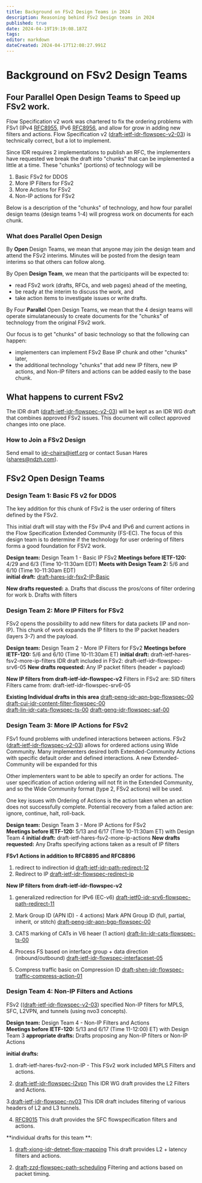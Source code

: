 ```yaml
---
title: Background on FSv2 Design Teams in 2024 
description: Reasoning behind FSv2 Design teams in 2024 
published: true
date: 2024-04-19T19:19:08.187Z
tags: 
editor: markdown
dateCreated: 2024-04-17T12:08:27.991Z
---
```


# Background on FSv2 Design Teams


## Four Parallel Open Design Teams to Speed up FSv2 work. 

Flow Specification v2 work was chartered to fix the ordering problems with FSv1 (IPv4 [RFC8955](https://datatracker.ietf.org/doc/rfc8955/), IPv6 [RFC8956](https://datatracker.ietf.org/doc/rfc8956/), and allow for grow in adding new filters and actions.  Flow Specification v2 ([draft-ietf-idr-flowspec-v2-03](https://datatracker.ietf.org/doc/draft-ietf-idr-flowspec-v2/)) is technically correct, but a lot to implement.  

Since IDR requires 2 implementations to publish an RFC, the implementers have requested we break the draft into "chunks" that can be 
implemented a little at a time.  These "chunks" (portions) of technology will be

1. Basic FSv2 for DDOS  
2. More IP Filters for FSv2
3. More Actions for FSv2
4. Non-IP actions for FSv2 

Below is a description of the "chunks" of technology, and how four parallel design teams (design teams 1-4) will progress work on documents for each chunk. 

### What does Parallel Open Design 
By **Open** Design Teams, we mean that anyone may join the design team and attend the FSv2 interims. Minutes will be posted from the design team interims so that others can follow along. 

By Open **Design Team**, we mean that the participants will be expected to:
- read FSv2 work (drafts, RFCs, and web pages) ahead of the meeting,
- be ready at the interim to discuss the work, and 
- take action items to investigate issues or write drafts. 

By Four **Parallel** Open Design Teams,  we mean that the 4 design teams will operate simulataneously to create documents for the "chunks" of technology from the original FSv2 work.  

Our focus is to get "chunks" of basic technology so that the following can happen:
- implementers can implement FSv2 Base IP chunk and other "chunks" later, 
- the additional technology "chunks" that add new IP filters, new IP actions, and Non-IP filters and actions can be added easily to the base chunk.  


## What happens to current FSv2 
The IDR draft ([draft-ietf-idr-flowspec-v2-03](https://datatracker.ietf.org/doc/draft-ietf-idr-flowspec-v2/)) will be kept as an IDR WG draft that combines approved FSv2 issues. This document will collect approved changes into one place.  


### How to Join a FSv2 Design 
Send email to idr-chairs@ietf.org or contact Susan Hares (shares@ndzh.com).  
 

## FSv2 Open Design Teams 
### Design Team 1:  Basic FS v2 for DDOS   
The key addition for this chunk of FSv2 is the user ordering of filters defined by the FSv2. 

This initial draft will stay with the FSv IPv4 and IPv6 and current actions in the Flow Specification Extended Community (FS-EC).  The focus of this design team is to determine if the technology for user ordering of filters forms a good foundation for FSV2 work. 

**Design team:** Design Team 1 - Basic IP FSv2 
**Meetings before IETF-120:** 4/29 and 6/3 (Time 10-11:30am EDT) 
**Meets with Design Team 2:** 5/6 and 6/10 (Time 10-11:30am EDT)  
**initial draft:**  [draft-hares-idr-fsv2-IP-Basic](https://datatracker.ietf.org/doc/draft-hares-idr-fsv2-ip-basic/) 

**New drafts requested:** 
a. Drafts that discuss the pros/cons of filter ordering for work 
b. Drafts with filters 

### Design Team 2: More IP Filters for FSv2 
FSv2 opens the possibility to add new filters for data packets (IP and non-IP). This chunk of work expands the IP filters to the IP packet headers (layers 3-7) and the payload. 

**Design team:** Design Team 2 - More IP Filters for FSv2 
**Meetings before IETF-120:** 5/6 and 6/10 (Time 10-11:30am ET) 
**initial draft:**  draft-ietf-hares-fsv2-more-ip-filters
   IDR draft included in FSv2: draft-ietf-idr-flowspec-srv6-05 
**New drafts requested:** Any IP packet filters (header + payload) 

**New IP filters from draft-ietf-idr-flowspec-v2**
    Filters in FSv2 are: SID filters
    Filters came from: draft-ietf-idr-flowspec-srv6-05 
    
**Existing Individual drafts in this area**
   [draft-peng-idr-apn-bgp-flowspec-00](https://datatracker.ietf.org/doc/draft-peng-idr-apn-bgp-flowspec/)  
   [draft-cui-idr-content-filter-flowspec-00](https://datatracker.ietf.org/doc/draft-cui-idr-content-filter-flowspec/)   
   [draft-lin-idr-cats-flowspec-ts-00](https://datatracker.ietf.org/doc/draft-lin-idr-cats-flowspec-ts/)
   [draft-geng-idr-flowspec-saf-00](https://datatracker.ietf.org/doc/draft-geng-idr-flowspec-sav/)
   
   
### Design Team 3: More IP Actions for FSv2 
FSv1 found problems with undefined interactions between actions. 
FSv2 ([draft-ietf-idr-flowspec-v2-03](https://datatracker.ietf.org/doc/draft-ietf-idr-flowspec-v2/))
allows for ordered actions using Wide Community. Many implementers desired both Extended-Community Actions with specific default order and 
defined interactions.  A new Extended-Community will be expanded for this 

Other implementers want to be able to specify an order for actions.  The user specification of action ordering will not fit in the Extended Community, and so the Wide Community format (type 2, FSv2 actions) will be used.  

One key issues with Ordering of Actions is the action taken when an action does not successfully complete.  Potential recovery from a failed action are: ignore, continue, halt, roll-back. 

**Design team:** Design Team 3 - More IP Actions for FSv2  
**Meetings before IETF-120:** 5/13 and 6/17 (Time 10-11:30am ET) with Design Team 4 
**initial draft:**  draft-ietf-hares-fsv2-more-ip-actions 
**New drafts requested:** Any Drafts specifying actions taken as 
a result of IP filters 

**FSv1 Actions in addition to RFC8895 and RFC8896**
1. redirect to indirection id 
[draft-ietf-idr-path-redirect-12](https://datatracker.ietf.org/doc/draft-ietf-idr-flowspec-path-redirect)
2. Redirect to IP 
[draft-ietf-idr-flowspec-redirect-ip](/group/idr/implementations/draft-ietf-idr-flowspec-redirect-ip)

**New IP filters from draft-ietf-idr-flowspec-v2**
 1. generalized redirection for IPv6 (EC-v6) 
 [draft-ietf0-idr-srv6-flowspec-path-redirect-11](https://datatracker.ietf.org/doc/html/draft-ietf0-idr-srv6-flowspec-path-redirect-11) 

2. Mark Group ID (APN ID)  - 4 actions) 
Mark APN Group ID (full, partial, inherit, or stitch) 
[draft-peng-idr-apn-bgp-flowspec-00](https://datatracker.ietf.org/doc/draft-peng-idr-apn-bgp-flowspec/) 

3. CATS marking of CATs in V6 heaer (1 action)
[draft-lin-idr-cats-flowspec-ts-00](https://datatracker.ietf.org/doc/draft-lin-idr-cats-flowspec-ts/) 

4. Process FS based on interface group + data direction (inbound/outbound)
[draft-ietf-idr-flowspec-interfaceset-05](https://datatracker.ietf.org/doc/draft-ietf-idr-flowspec-interfaceset/)

5. Compress traffic basic on Compression ID 
[draft-shen-idr-flowspec-traffic-compress-action-01](https://datatracker.ietf.org/doc/draft-shen-idr-flowspec-traffic-compress-action/)


### Design Team 4: Non-IP Filters and Actions 

FSv2 (([draft-ietf-idr-flowspec-v2-03](https://datatracker.ietf.org/doc/draft-ietf-idr-flowspec-v2/)) specified Non-IP filters for MPLS, SFC, L2VPN, and tunnels (using nvo3 concepts). 

**Design team:** Design Team 4 - Non-IP Filters and Actions    
**Meetings before IETF-120:** 5/13 and 6/17 (Time 11-12:00) ET) with Design Team 3 
**appropriate drafts:** Drafts proposing any Non-IP filters or Non-IP Actions 

**initial drafts:**  
1. draft-ietf-hares-fsv2-non-IP -
  This FSv2 work included MPLS Filters and actions. 
  
2. [draft-ietf-idr-flowspec-l2vpn](/group/idr/implementations/draft-ietf-idr-flowspec-l2vpn) 
This IDR WG draft provides the L2 Filters and Actions. 

3.[draft-ietf-idr-flowspec-nv03](https://datatracker.ietf.org/doc/draft-ietf-idr-flowspec-nvo3/)
  This IDR draft includes filtering of various headers of 
  L2 and L3 tunnels.  

4. [RFC9015](https://datatracker.ietf.org/doc/rfc9015/)
This draft provides the SFC flowspecification filters and actions. 

**individual drafts for this team **:
1. [draft-xiong-idr-detnet-flow-mapping](https://datatracker.ietf.org/doc/draft-xiong-idr-detnet-flow-mapping/) 
This draft provides L2 + latency filters and actions. 

2. [draft-zzd-flowspec-path-scheduling](https://datatracker.ietf.org/doc/draft-zzd-idr-flowspec-path-scheduling/)
Filtering and actions based on packet timing. 


 